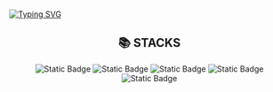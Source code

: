
<br/>

[![Typing SVG](https://readme-typing-svg.demolab.com?font=Playfair+Display&weight=500&size=40&duration=2000&pause=1000&color=00FF41&center=true&multiline=true&random=false&width=1012&height=130&lines=Welcome!;This+is+a+BonJae's+repository%F0%9F%91%BB)](https://git.io/typing-svg)


<div align=center>
  <h2 color=#00FF41>📚 STACKS</h2>
</div>
<div align=center>
  <img alt="Static Badge" src="https://img.shields.io/badge/React-0D0208?style=flat-square&logo=react">
  <img alt="Static Badge" src="https://img.shields.io/badge/typescript-0D0208?style=flat-square&logo=typescript&logoColor=%233178C6">
  <img alt="Static Badge" src="https://img.shields.io/badge/html5-0D0208?style=flat-square&logo=html5">
  <img alt="Static Badge" src="https://img.shields.io/badge/CSS3-0D0208?style=flat-square&logo=CSS3&logoColor=%231572B6">
  <img alt="Static Badge" src="https://img.shields.io/badge/Javascript-0D0208?style=flat-square&logo=javascript">
</div>

<br/>
<br/>
<br/>
<br/>
